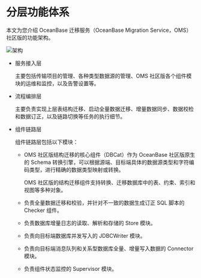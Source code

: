 # 分层功能体系

本文为您介绍 OceanBase 迁移服务（OceanBase Migration Service，OMS）社区版的功能架构。

![架构](https://obbusiness-private.oss-cn-shanghai.aliyuncs.com/doc/img/oms/oms-enterprise/%E5%88%86%E5%B1%82%E6%9E%B6%E6%9E%84%E5%9B%BE.png)

* 服务接入层

  主要包括传输项目的管理、各种类型数据源的管理、OMS 社区版各个组件模块的运维和监控，以及告警设置等。
  
* 流程编排层

  主要负责实现上层表结构迁移、启动全量数据迁移、增量数据同步、数据校检和数据订正，以及链路切换等任务的执行细节。

* 组件链路层

  组件链路层包括以下模块：

  * OMS 社区版结构迁移的核心组件（DBCat）作为 OceanBase 社区版原生的 Schema 转换引擎，可以根据源端、目标端具体的数据源类型和字符编码类型，进行精确的数据类型映射或转换。

    OMS 社区版的结构迁移组件支持转换、迁移数据库中的表、约束、索引和视图等多种对象。
  
  * 负责全量数据迁移和校验，并针对不一致的数据生成订正 SQL 脚本的 Checker 组件。
  
  * 负责数据库增量日志的读取、解析和存储的 Store 模块。
  
  * 负责向目标端数据库并发写入的 JDBCWriter 模块。

  * 负责向目标端消息队列和关系型数据库全量、增量写入数据的 Connector 模块。
  
  * 负责组件状态监控的 Supervisor 模块。